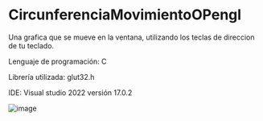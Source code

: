 # CircunferenciaMovimientoOPengl
Una grafica que se mueve en la ventana, utilizando los teclas de direccion de tu teclado. 

Lenguaje de programación: C

Librería utilizada: glut32.h

IDE: Visual studio 2022 versión 17.0.2

![image](https://user-images.githubusercontent.com/84696500/144717415-5a714ff7-31d8-4989-bd04-ce6e97c1774d.png)
